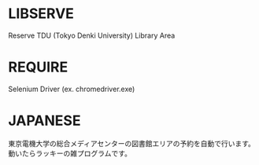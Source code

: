 # LIBSERVE
Reserve TDU (Tokyo Denki University) Library Area

# REQUIRE
Selenium Driver (ex. chromedriver.exe)

# JAPANESE
東京電機大学の総合メディアセンターの図書館エリアの予約を自動で行います。
動いたらラッキーの雑プログラムです。
